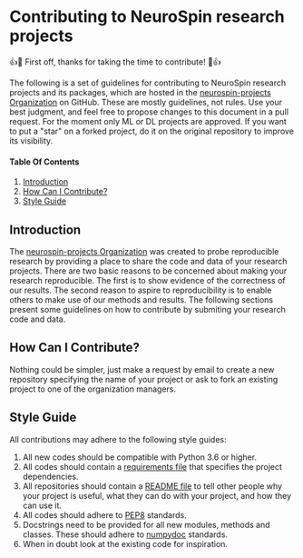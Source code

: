 # Contributing to NeuroSpin research projects

:+1::tada: First off, thanks for taking the time to contribute! :tada::+1:

The following is a set of guidelines for contributing to NeuroSpin research projects and its packages, which are hosted in the [neurospin-projects Organization](https://github.com/neurospin-projects) on GitHub. These are mostly guidelines, not rules. Use your best judgment, and feel free to propose changes to this document in a pull request.
For the moment only ML or DL projects are approved.
If you want to put a "star" on a forked project, do it on the original repository to improve its visibility.

#### Table Of Contents

1. [Introduction](#introduction)
3. [How Can I Contribute?](#how-can-i-contribute)
5. [Style Guide](#style-guide)

## Introduction

The [neurospin-projects Organization](https://github.com/neurospin-projects) was created to probe reproducible research by providing a place to share the code and data of your research projects. There are two basic reasons to be concerned about making your research reproducible. The first is to show evidence of the correctness of our results. The second reason to aspire to reproducibility is to enable others to make use of our methods and results. The following sections present some guidelines on how to contribute by submiting your research code and data.

## How Can I Contribute?

Nothing could be simpler, just make a request by email to create a new repository specifying the name of your project or ask to fork an existing project to one of the organization managers.

## Style Guide

All contributions may adhere to the following style guides:

1. All new codes should be compatible with Python 3.6 or higher.
2. All codes should contain a [requirements file](https://pip.pypa.io/en/stable/cli/pip_install/#requirement-specifiers) that specifies the project dependencies.
3. All repositories should contain a [README file](https://docs.github.com/en/github/creating-cloning-and-archiving-repositories/creating-a-repository-on-github/about-readmes) to tell other people why your project is useful, what they can do with your project, and how they can use it.
4. All codes should adhere to [PEP8](https://www.python.org/dev/peps/pep-0008/) standards.
5. Docstrings need to be provided for all new modules, methods and classes. These should adhere to [numpydoc](https://numpydoc.readthedocs.io/en/latest/format.html) standards.
6. When in doubt look at the existing code for inspiration.
